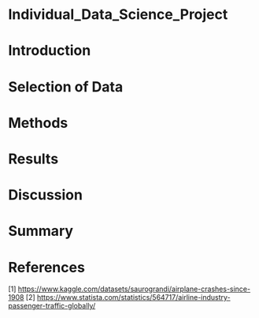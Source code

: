 # Individual_Data_Science_Project

# Introduction

# Selection of Data

# Methods

# Results

# Discussion

# Summary

# References
[1] https://www.kaggle.com/datasets/saurograndi/airplane-crashes-since-1908
[2] https://www.statista.com/statistics/564717/airline-industry-passenger-traffic-globally/
